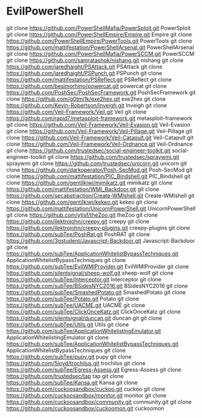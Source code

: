# EvilPowerShell

git clone https://github.com/PowerShellMafia/PowerSploit.git PowerSploit
git clone https://github.com/PowerShellEmpire/Empire.git Empire
git clone https://github.com/PowerShellEmpire/PowerTools.git PowerTools
git clone https://github.com/mattifestation/PowerShellArsenal.git PowerShellArsenal
git clone https://github.com/PowerShellMafia/PowerSCCM.git PowerSCCM
git clone https://github.com/samratashok/nishang.git nishang
git clone https://github.com/jaredhaight/PSAttack.git PSAttack
git clone https://github.com/jaredhaight/PSPunch.git PSPunch
git clone https://github.com/mattifestation/PSReflect.git PSReflect
git clone https://github.com/besimorhino/powercat.git powercat
git clone https://github.com/PoshSec/PoshSecFramework.git PoshSecFramework
git clone https://github.com/g0tmi1k/exe2hex.git exe2hex
git clone https://github.com/Kevin-Robertson/Inveigh.git Inveigh
git clone https://github.com/Veil-Framework/Veil.git Veil
git clone https://github.com/rapid7/metasploit-framework.git metasploit-framework
git clone https://github.com/Veil-Framework/Veil-Evasion.git Veil-Evasion
git clone https://github.com/Veil-Framework/Veil-Pillage.git Veil-Pillage
git clone https://github.com/Veil-Framework/Veil-Catapult.git Veil-Catapult
git clone https://github.com/Veil-Framework/Veil-Ordnance.git Veil-Ordnance
git clone https://github.com/trustedsec/social-engineer-toolkit.git social-engineer-toolkit
git clone https://github.com/trustedsec/spraywmi.git spraywmi
git clone https://github.com/trustedsec/unicorn.git unicorn
git clone https://github.com/darkoperator/Posh-SecMod.git Posh-SecMod
git clone https://github.com/mattifestation/PIC_Bindshell.git PIC_Bindshell
git clone https://github.com/gentilkiwi/mimikatz.git mimikatz
git clone https://github.com/mattifestation/WMI_Backdoor.git
git clone https://github.com/secabstraction/Create-WMIshell.git Create-WMIshell
git clone https://github.com/gentilkiwi/kekeo.git kekeo
git clone https://github.com/mattifestation/UnicornPowerShell.git UnicornPowerShell
git clone https://github.com/ytisf/theZoo.git theZoo
git clone https://github.com/ilektrojohn/creepy.git creepy
git clone https://github.com/ilektrojohn/creepy-plugins.git creepy-plugins
git clone https://github.com/subTee/PoshRat.git PoshRAT
git clone https://github.com/3gstudent/Javascript-Backdoor.git Javascript-Backdoor
git clone https://github.com/subTee/ApplicationWhitelistBypassTechniques.git ApplicationWhitelistBypassTechniques
git clone https://github.com/subTee/EvilWMIProvider.git EvilWMIProvider
git clone https://github.com/silentsignal/sheep-wolf.git sheep-wolf
git clone https://github.com/subTee/Interceptor.git Interceptor
git clone https://github.com/subTee/BSidesNYC2016.git BSidesNYC2016
git clone https://github.com/subTee/SmashedPotato.git SmashedPotato
git clone https://github.com/subTee/Potato.git Potato
git clone https://github.com/subTee/UACME.git UACME
git clone https://github.com/subTee/ClickOnceKatz.git ClickOnceKatz
git clone https://github.com/silentsignal/duncan.git duncan.git
git clone https://github.com/subTee/Utils.git Utils
git clone https://github.com/subTee/ApplicationWhitelistingEmulator.git ApplicationWhitelistingEmulator
git clone https://github.com/subTee/ApplicationWhitelistBypassTechniques.git ApplicationWhitelistBypassTechniques
git clone https://github.com/subTee/pupy.git pupy
git clone https://github.com/5loyd/trochilus.git trochilus
git clone https://github.com/subTee/Egress-Assess.git Egress-Assess
git clone https://github.com/trustedsec/tap tap
git clone https://github.com/subTee/Kansa.git Kansa
git clone https://github.com/cuckoosandbox/cuckoo.git cuckoo
git clone https://github.com/cuckoosandbox/monitor.git monitor
git clone https://github.com/cuckoosandbox/community.git community.git
git clone https://github.com/cuckoosandbox/cuckoomon.git cuckoomon



